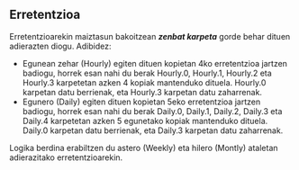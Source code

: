 ## Erretentzioa

Erretentzioarekin maiztasun bakoitzean ***zenbat karpeta*** gorde behar dituen adierazten diogu. Adibidez:

- Egunean zehar (Hourly) egiten dituen kopietan 4ko erretentzioa jartzen badiogu, horrek esan nahi du berak Hourly.0, Hourly.1, Hourly.2 eta Hourly.3 karpetetan azken 4 kopiak mantenduko dituela. Hourly.0 karpetan datu berrienak, eta  Hourly.3 karpetan datu zaharrenak.
- Egunero (Daily) egiten dituen kopietan 5eko erretentzioa jartzen badiogu, horrek esan nahi du berak Daily.0, Daily.1, Daily.2, Daily.3 eta Daily.4 karpetetan azken 5 egunetako kopiak mantenduko dituela. Daily.0 karpetan datu berrienak, eta  Daily.3 karpetan datu zaharrenak.

Logika berdina erabiltzen du astero (Weekly) eta hilero (Montly) ataletan adierazitako erretentzioarekin.
